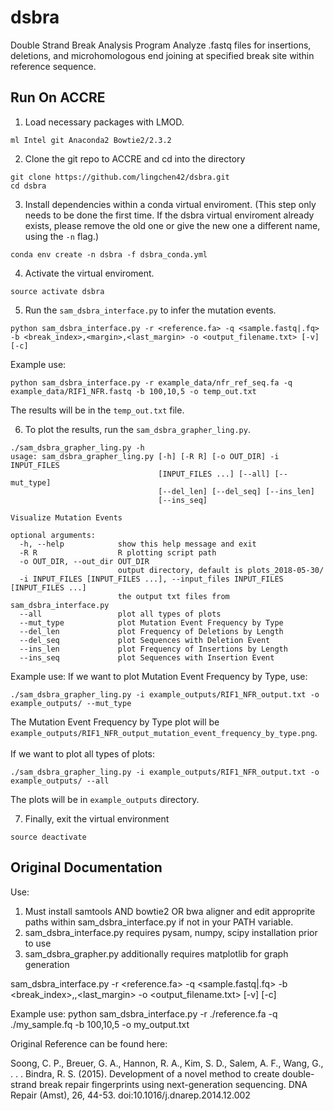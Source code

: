 # dsbra
Double Strand Break Analysis Program
Analyze .fastq files for insertions, deletions, and microhomologous end joining at specified break site within reference sequence.

## Run On ACCRE
1. Load necessary packages with LMOD.
```
ml Intel git Anaconda2 Bowtie2/2.3.2
```
2. Clone the git repo to ACCRE and cd into the directory
```
git clone https://github.com/lingchen42/dsbra.git
cd dsbra
```
3. Install dependencies within a conda virtual enviroment. (This step only needs to be done the first time. If the dsbra virtual enviroment already exists, please remove the old one or give the new one a different name, using the `-n` flag.)
```
conda env create -n dsbra -f dsbra_conda.yml
```
4. Activate the virtual enviroment.
```
source activate dsbra
```
5. Run the `sam_dsbra_interface.py` to infer the mutation events. 
```
python sam_dsbra_interface.py -r <reference.fa> -q <sample.fastq|.fq> -b <break_index>,<margin>,<last_margin> -o <output_filename.txt> [-v] [-c]
```
Example use:
```
python sam_dsbra_interface.py -r example_data/nfr_ref_seq.fa -q example_data/RIF1_NFR.fastq -b 100,10,5 -o temp_out.txt
```
The results will be in the `temp_out.txt` file. <br>

6. To plot the results, run the `sam_dsbra_grapher_ling.py`.
```
./sam_dsbra_grapher_ling.py -h
usage: sam_dsbra_grapher_ling.py [-h] [-R R] [-o OUT_DIR] -i INPUT_FILES
                                 [INPUT_FILES ...] [--all] [--mut_type]
                                 [--del_len] [--del_seq] [--ins_len]
                                 [--ins_seq]

Visualize Mutation Events

optional arguments:
  -h, --help            show this help message and exit
  -R R                  R plotting script path
  -o OUT_DIR, --out_dir OUT_DIR
                        output directory, default is plots_2018-05-30/
  -i INPUT_FILES [INPUT_FILES ...], --input_files INPUT_FILES
[INPUT_FILES ...]
                        the output txt files from sam_dsbra_interface.py
  --all                 plot all types of plots
  --mut_type            plot Mutation Event Frequency by Type
  --del_len             plot Frequency of Deletions by Length
  --del_seq             plot Sequences with Deletion Event
  --ins_len             plot Frequency of Insertions by Length
  --ins_seq             plot Sequences with Insertion Event

```
Example use:
If we want to plot Mutation Event Frequency by Type, use: <br>
```
./sam_dsbra_grapher_ling.py -i example_outputs/RIF1_NFR_output.txt -o example_outputs/ --mut_type
```
The Mutation Event Frequency by Type plot will be `example_outputs/RIF1_NFR_output_mutation_event_frequency_by_type.png`. <br>
<br>
If we want to plot all types of plots: <br>
```
./sam_dsbra_grapher_ling.py -i example_outputs/RIF1_NFR_output.txt -o example_outputs/ --all
```
The plots will be in `example_outputs` directory. <br>

7. Finally, exit the virtual environment
```
source deactivate
```

## Original Documentation
Use:
1. Must install samtools AND bowtie2 OR bwa aligner and edit approprite paths within sam_dsbra_interface.py if not in your PATH variable.
2. sam_dsbra_interface.py requires pysam, numpy, scipy installation prior to use
3. sam_dsbra_grapher.py additionally requires matplotlib for graph generation

sam_dsbra_interface.py -r <reference.fa> -q <sample.fastq|.fq> -b <break_index>,<margin>,<last_margin> -o <output_filename.txt> [-v] [-c]

Example use:
python sam_dsbra_interface.py -r ./reference.fa -q ./my_sample.fq -b 100,10,5 -o my_output.txt

Original Reference can be found here:

Soong, C. P., Breuer, G. A., Hannon, R. A., Kim, S. D., Salem, A. F., Wang, G., . . . Bindra, R. S. (2015). Development of a novel method to create double-strand break repair fingerprints using next-generation sequencing. DNA Repair (Amst), 26, 44-53. doi:10.1016/j.dnarep.2014.12.002

